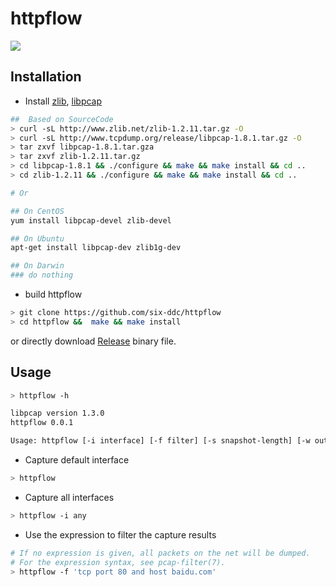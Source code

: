 # httpflow

![](https://github.com/six-ddc/httpflow/blob/master/demo.gif?raw=true)

## Installation

* Install [zlib](http://www.zlib.net/), [libpcap](http://www.tcpdump.org/)

```bash
##  Based on SourceCode
> curl -sL http://www.zlib.net/zlib-1.2.11.tar.gz -O
> curl -sL http://www.tcpdump.org/release/libpcap-1.8.1.tar.gz -O
> tar zxvf libpcap-1.8.1.tar.gza
> tar zxvf zlib-1.2.11.tar.gz
> cd libpcap-1.8.1 && ./configure && make && make install && cd ..
> cd zlib-1.2.11 && ./configure && make && make install && cd ..

# Or 

## On CentOS
yum install libpcap-devel zlib-devel

## On Ubuntu
apt-get install libpcap-dev zlib1g-dev

## On Darwin
### do nothing
```

* build httpflow

```bash
> git clone https://github.com/six-ddc/httpflow
> cd httpflow &&  make && make install
```

or directly download [Release](https://github.com/six-ddc/httpflow/releases) binary file.

## Usage

```bash
> httpflow -h

libpcap version 1.3.0
httpflow 0.0.1

Usage: httpflow [-i interface] [-f filter] [-s snapshot-length] [-w output-path]
```

* Capture default interface

```bash
> httpflow
```

* Capture all interfaces

```bash
> httpflow -i any
```

* Use the expression to filter the capture results

```bash
# If no expression is given, all packets on the net will be dumped.
# For the expression syntax, see pcap-filter(7).
> httpflow -f 'tcp port 80 and host baidu.com'
```
